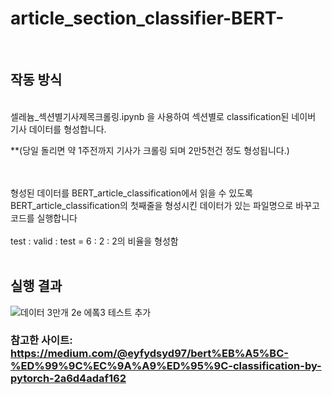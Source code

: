 # article_section_classifier-BERT-   
<br>

## 작동 방식

<br>
셀레늄_섹션별기사제목크롤링.ipynb 을 사용하여 섹션별로 classification된 네이버 기사 데이터를 형성합니다.<br>

**(당일 돌리면 약 1주전까지 기사가 크롤링 되며 2만5천건 정도 형성됩니다.)

<br>
<br>
형성된 데이터를 BERT_article_classification에서 읽을 수 있도록 BERT_article_classification의 첫째줄을 형성시킨 데이터가 있는 파일명으로 바꾸고 코드를 실행합니다
<br>
<br>
test : valid : test = 6 : 2 : 2의 비율을 형성함 
<br>
<br>

## 실행 결과


![데이터 3만개 2e 에퐄3 테스트 추가](https://user-images.githubusercontent.com/62196278/125653735-5d229cbd-8d65-4a77-93f3-20dfcccf512c.jpg)
   
   
### 참고한 사이트: https://medium.com/@eyfydsyd97/bert%EB%A5%BC-%ED%99%9C%EC%9A%A9%ED%95%9C-classification-by-pytorch-2a6d4adaf162
